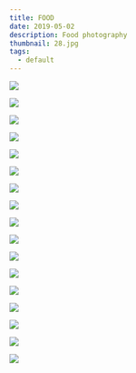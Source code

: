 ```yaml
---
title: FOOD
date: 2019-05-02
description: Food photography
thumbnail: 28.jpg
tags:
  - default
---
```

![](2.jpg)

![](4.jpg)

![](5.jpg)

![](15.jpg)

![](16.jpg)

![](13.jpg)

![](12.jpg)

![](11.jpg)

![](17.jpg)

![](18.jpg)

![](24.jpg)

![](25.jpg)

![](26.jpg)

![](27.jpg)

![](29.jpg)

![](30.jpg)

![](31.jpg)